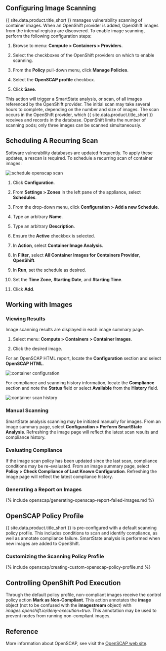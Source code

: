 ## Configuring Image Scanning

{{ site.data.product.title_short }} manages vulnerability scanning of container images. When
an OpenShift provider is added, OpenShift images from the internal
registry are discovered. To enable image scanning, perform the following
configuration steps:

1.  Browse to menu: **Compute > Containers > Providers**.

2.  Select the checkboxes of the OpenShift providers on which to enable
    scanning.

3.  From the **Policy** pull-down menu, click **Manage Policies**.

4.  Select the **OpenSCAP profile** checkbox.

5.  Click **Save**.

This action will trigger a SmartState analysis, or scan, of all images
referenced by the OpenShift provider. The initial scan may take several
hours to complete, depending on the number and size of images. The scan
occurs in the OpenShift provider, which {{ site.data.product.title_short }} receives
and records in the database. OpenShift limits the number of scanning
pods; only three images can be scanned simultaneously.

## Scheduling A Recurring Scan

Software vulnerability databases are updated frequently. To apply these
updates, a rescan is required. To schedule a recurring scan of container
images:

![:schedule openscap scan](../images/:schedule_openscap_scan.png)

1.  Click **Configuration**.

2.  From **Settings > Zones** in the left pane of the appliance,
    select **Schedules**.

3.  From the drop-down menu, click **Configuration > Add a new
    Schedule**.

4.  Type an arbitrary **Name**.

5.  Type an arbitrary **Description**.

6.  Ensure the **Active** checkbox is selected.

7.  In **Action**, select **Container Image Analysis**.

8.  In **Filter**, select **All Container Images for Containers
    Provider**, **OpenShift**.

9.  In **Run**, set the schedule as desired.

10. Set the **Time Zone**, **Starting Date**, and **Starting Time**.

11. Click **Add**.

## Working with Images

### Viewing Results

Image scanning results are displayed in each image summary page.

1.  Select menu: **Compute > Containers > Container Images**.

2.  Click the desired image.

For an OpenSCAP HTML report, locate the **Configuration** section and
select **OpenSCAP HTML**.

![:container configuration](../images/:container_configuration.png)

For compliance and scanning history information, locate the
**Compliance** section and note the **Status** field or select
**Available** from the **History** field.

![:container scan history](../images/:container_scan_history.png)

### Manual Scanning

SmartState analysis scanning may be initiated manually for images. From
an image summary page, select **Configuration > Perform SmartState
Analysis**. Refreshing the image page will reflect the latest scan
results and compliance history.

### Evaluating Compliance

If the image scan policy has been updated since the last scan,
compliance conditions may be re-evaluated. From an image summary page,
select **Policy > Check Compliance of Last Known Configuration**.
Refreshing the image page will reflect the latest compliance history.

### Generating a Report on Images

{% include openscap/generating-openscap-report-failed-images.md %}

## OpenSCAP Policy Profile

{{ site.data.product.title_short }} is pre-configured with a default scanning policy
profile. This includes conditions to scan and identify compliance, as
well as annotate compliance failure. SmartState analysis is performed
when new images are added to OpenShift.

### Customizing the Scanning Policy Profile

{% include openscap/creating-custom-openscap-policy-profile.md %}

## Controlling OpenShift Pod Execution

Through the default policy profile, non-compliant images receive the
control policy action **Mark as Non-Compliant**. This action annotates
the **image** object (not to be confused with the **imagestream**
object) with *images.openshift.io/deny-execution=true*. This annotation
may be used to prevent nodes from running non-compliant images.

## Reference

More information about OpenSCAP, see visit the [OpenSCAP web
site](https://www.open-scap.org/).
